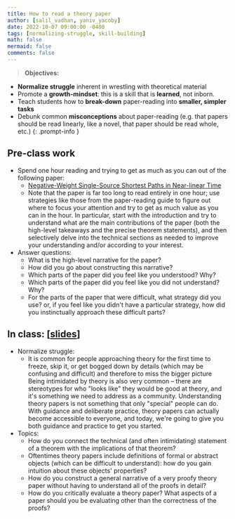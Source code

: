```yaml
---
title: How to read a theory paper
author: [salil_vadhan, yaniv_yacoby]
date: 2022-10-07 09:00:00 -0400
tags: [normalizing-struggle, skill-building]
math: false
mermaid: false
comments: false
---
```


> **Objectives:**
* **Normalize struggle** inherent in wrestling with theoretical material
* Promote a **growth-mindset**: this is a skill that is **learned**, not inborn.
* Teach students how to **break-down** paper-reading into **smaller, simpler tasks** 
* Debunk common **misconceptions** about paper-reading (e.g. that papers should be read linearly, like a novel, that paper should be read whole, etc.) 
{: .prompt-info }


## Pre-class work
* Spend one hour reading and trying to get as much as you can out of the following paper:
  * [Negative-Weight Single-Source Shortest Paths in Near-linear Time](https://arxiv.org/abs/2203.03456)
  * Note that the paper is far too long to read entirely in one hour; use strategies like those from the paper-reading guide to figure out where to focus your attention and try to get as much value as you can in the hour.  In particular, start with the introduction and try to understand what are the main contributions of the paper (both the high-level takeaways and the precise theorem statements), and then selectively delve into the technical sections as needed to improve your understanding and/or according to your interest.
* Answer questions:
  * What is the high-level narrative for the paper?
  * How did you go about constructing this narrative?
  * Which parts of the paper did you feel like you understood? Why?
  * Which parts of the paper did you feel like you did not understand? Why?
  * For the parts of the paper that were difficult, what strategy did you use? or, if you feel like you didn't have a particular strategy, how did you instinctually approach these difficult parts?


## In class: \[[slides](https://docs.google.com/presentation/d/1PtFZSAdrTzb7f9K54DmQFiFVm8CjJ9ZUsr0__OvIx-c/edit?usp=sharing)\]
* Normalize struggle:
  * It is common for people approaching theory for the first time to freeze, skip it, or get bogged down by details (which may be confusing and difficult) and therefore to miss the bigger picture
Being intimidated by theory is also very common – there are stereotypes for who "looks like" they would be good at theory, and it's something we need to address as a community.
Understanding theory papers is not something that only "special" people can do. With guidance and deliberate practice, theory papers can actually become accessible to everyone, and today, we're going to give you both guidance and practice to get you started.
* Topics:
  * How do you connect the technical (and often intimidating) statement of a theorem with the implications of that theorem? 
  * Oftentimes theory papers include definitions of formal or abstract objects (which can be difficult to understand): how do you gain intuition about these objects' properties? 
  * How do you construct a general narrative of a very proofy theory paper without having to understand all of the proofs in detail? 
  * How do you critically evaluate a theory paper? What aspects of a paper should you be evaluating other than the correctness of the proofs?  
